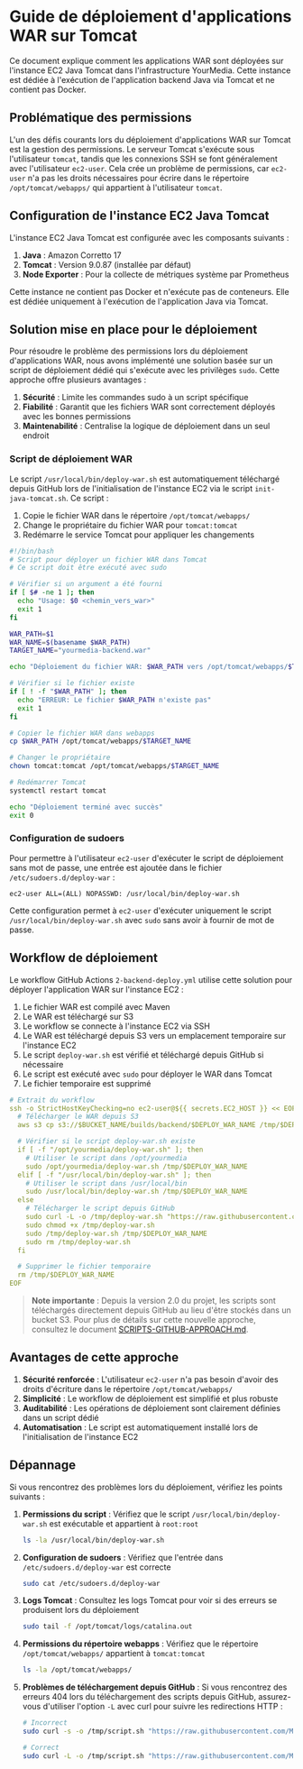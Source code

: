 # Guide de déploiement d'applications WAR sur Tomcat

Ce document explique comment les applications WAR sont déployées sur l'instance EC2 Java Tomcat dans l'infrastructure YourMedia. Cette instance est dédiée à l'exécution de l'application backend Java via Tomcat et ne contient pas Docker.

## Problématique des permissions

L'un des défis courants lors du déploiement d'applications WAR sur Tomcat est la gestion des permissions. Le serveur Tomcat s'exécute sous l'utilisateur `tomcat`, tandis que les connexions SSH se font généralement avec l'utilisateur `ec2-user`. Cela crée un problème de permissions, car `ec2-user` n'a pas les droits nécessaires pour écrire dans le répertoire `/opt/tomcat/webapps/` qui appartient à l'utilisateur `tomcat`.

## Configuration de l'instance EC2 Java Tomcat

L'instance EC2 Java Tomcat est configurée avec les composants suivants :

1. **Java** : Amazon Corretto 17
2. **Tomcat** : Version 9.0.87 (installée par défaut)
3. **Node Exporter** : Pour la collecte de métriques système par Prometheus

Cette instance ne contient pas Docker et n'exécute pas de conteneurs. Elle est dédiée uniquement à l'exécution de l'application Java via Tomcat.

## Solution mise en place pour le déploiement

Pour résoudre le problème des permissions lors du déploiement d'applications WAR, nous avons implémenté une solution basée sur un script de déploiement dédié qui s'exécute avec les privilèges `sudo`. Cette approche offre plusieurs avantages :

1. **Sécurité** : Limite les commandes sudo à un script spécifique
2. **Fiabilité** : Garantit que les fichiers WAR sont correctement déployés avec les bonnes permissions
3. **Maintenabilité** : Centralise la logique de déploiement dans un seul endroit

### Script de déploiement WAR

Le script `/usr/local/bin/deploy-war.sh` est automatiquement téléchargé depuis GitHub lors de l'initialisation de l'instance EC2 via le script `init-java-tomcat.sh`. Ce script :

1. Copie le fichier WAR dans le répertoire `/opt/tomcat/webapps/`
2. Change le propriétaire du fichier WAR pour `tomcat:tomcat`
3. Redémarre le service Tomcat pour appliquer les changements

```bash
#!/bin/bash
# Script pour déployer un fichier WAR dans Tomcat
# Ce script doit être exécuté avec sudo

# Vérifier si un argument a été fourni
if [ $# -ne 1 ]; then
  echo "Usage: $0 <chemin_vers_war>"
  exit 1
fi

WAR_PATH=$1
WAR_NAME=$(basename $WAR_PATH)
TARGET_NAME="yourmedia-backend.war"

echo "Déploiement du fichier WAR: $WAR_PATH vers /opt/tomcat/webapps/$TARGET_NAME"

# Vérifier si le fichier existe
if [ ! -f "$WAR_PATH" ]; then
  echo "ERREUR: Le fichier $WAR_PATH n'existe pas"
  exit 1
fi

# Copier le fichier WAR dans webapps
cp $WAR_PATH /opt/tomcat/webapps/$TARGET_NAME

# Changer le propriétaire
chown tomcat:tomcat /opt/tomcat/webapps/$TARGET_NAME

# Redémarrer Tomcat
systemctl restart tomcat

echo "Déploiement terminé avec succès"
exit 0
```

### Configuration de sudoers

Pour permettre à l'utilisateur `ec2-user` d'exécuter le script de déploiement sans mot de passe, une entrée est ajoutée dans le fichier `/etc/sudoers.d/deploy-war` :

```
ec2-user ALL=(ALL) NOPASSWD: /usr/local/bin/deploy-war.sh
```

Cette configuration permet à `ec2-user` d'exécuter uniquement le script `/usr/local/bin/deploy-war.sh` avec `sudo` sans avoir à fournir de mot de passe.

## Workflow de déploiement

Le workflow GitHub Actions `2-backend-deploy.yml` utilise cette solution pour déployer l'application WAR sur l'instance EC2 :

1. Le fichier WAR est compilé avec Maven
2. Le WAR est téléchargé sur S3
3. Le workflow se connecte à l'instance EC2 via SSH
4. Le WAR est téléchargé depuis S3 vers un emplacement temporaire sur l'instance EC2
5. Le script `deploy-war.sh` est vérifié et téléchargé depuis GitHub si nécessaire
6. Le script est exécuté avec `sudo` pour déployer le WAR dans Tomcat
7. Le fichier temporaire est supprimé

```yaml
# Extrait du workflow
ssh -o StrictHostKeyChecking=no ec2-user@${{ secrets.EC2_HOST }} << EOF
  # Télécharger le WAR depuis S3
  aws s3 cp s3://$BUCKET_NAME/builds/backend/$DEPLOY_WAR_NAME /tmp/$DEPLOY_WAR_NAME

  # Vérifier si le script deploy-war.sh existe
  if [ -f "/opt/yourmedia/deploy-war.sh" ]; then
    # Utiliser le script dans /opt/yourmedia
    sudo /opt/yourmedia/deploy-war.sh /tmp/$DEPLOY_WAR_NAME
  elif [ -f "/usr/local/bin/deploy-war.sh" ]; then
    # Utiliser le script dans /usr/local/bin
    sudo /usr/local/bin/deploy-war.sh /tmp/$DEPLOY_WAR_NAME
  else
    # Télécharger le script depuis GitHub
    sudo curl -L -o /tmp/deploy-war.sh "https://raw.githubusercontent.com/Med3Sin/Studi-YourMedia-ECF/main/scripts/ec2-java-tomcat/deploy-war.sh"
    sudo chmod +x /tmp/deploy-war.sh
    sudo /tmp/deploy-war.sh /tmp/$DEPLOY_WAR_NAME
    sudo rm /tmp/deploy-war.sh
  fi

  # Supprimer le fichier temporaire
  rm /tmp/$DEPLOY_WAR_NAME
EOF
```

> **Note importante** : Depuis la version 2.0 du projet, les scripts sont téléchargés directement depuis GitHub au lieu d'être stockés dans un bucket S3. Pour plus de détails sur cette nouvelle approche, consultez le document [SCRIPTS-GITHUB-APPROACH.md](SCRIPTS-GITHUB-APPROACH.md).

## Avantages de cette approche

1. **Sécurité renforcée** : L'utilisateur `ec2-user` n'a pas besoin d'avoir des droits d'écriture dans le répertoire `/opt/tomcat/webapps/`
2. **Simplicité** : Le workflow de déploiement est simplifié et plus robuste
3. **Auditabilité** : Les opérations de déploiement sont clairement définies dans un script dédié
4. **Automatisation** : Le script est automatiquement installé lors de l'initialisation de l'instance EC2

## Dépannage

Si vous rencontrez des problèmes lors du déploiement, vérifiez les points suivants :

1. **Permissions du script** : Vérifiez que le script `/usr/local/bin/deploy-war.sh` est exécutable et appartient à `root:root`
   ```bash
   ls -la /usr/local/bin/deploy-war.sh
   ```

2. **Configuration de sudoers** : Vérifiez que l'entrée dans `/etc/sudoers.d/deploy-war` est correcte
   ```bash
   sudo cat /etc/sudoers.d/deploy-war
   ```

3. **Logs Tomcat** : Consultez les logs Tomcat pour voir si des erreurs se produisent lors du déploiement
   ```bash
   sudo tail -f /opt/tomcat/logs/catalina.out
   ```

4. **Permissions du répertoire webapps** : Vérifiez que le répertoire `/opt/tomcat/webapps/` appartient à `tomcat:tomcat`
   ```bash
   ls -la /opt/tomcat/webapps/
   ```

5. **Problèmes de téléchargement depuis GitHub** : Si vous rencontrez des erreurs 404 lors du téléchargement des scripts depuis GitHub, assurez-vous d'utiliser l'option `-L` avec curl pour suivre les redirections HTTP :
   ```bash
   # Incorrect
   sudo curl -s -o /tmp/script.sh "https://raw.githubusercontent.com/Med3Sin/Studi-YourMedia-ECF/main/path/to/script.sh"

   # Correct
   sudo curl -L -o /tmp/script.sh "https://raw.githubusercontent.com/Med3Sin/Studi-YourMedia-ECF/main/path/to/script.sh"
   ```

